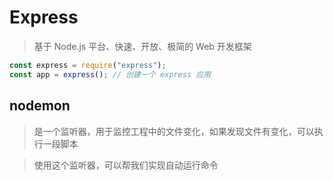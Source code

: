 # Express

> 基于 Node.js 平台、快速、开放、极简的 Web 开发框架

```js
const express = require("express");
const app = express(); // 创建一个 express 应用
```

## nodemon

> 是一个监听器，用于监控工程中的文件变化，如果发现文件有变化，可以执行一段脚本

> 使用这个监听器，可以帮我们实现自动运行命令
